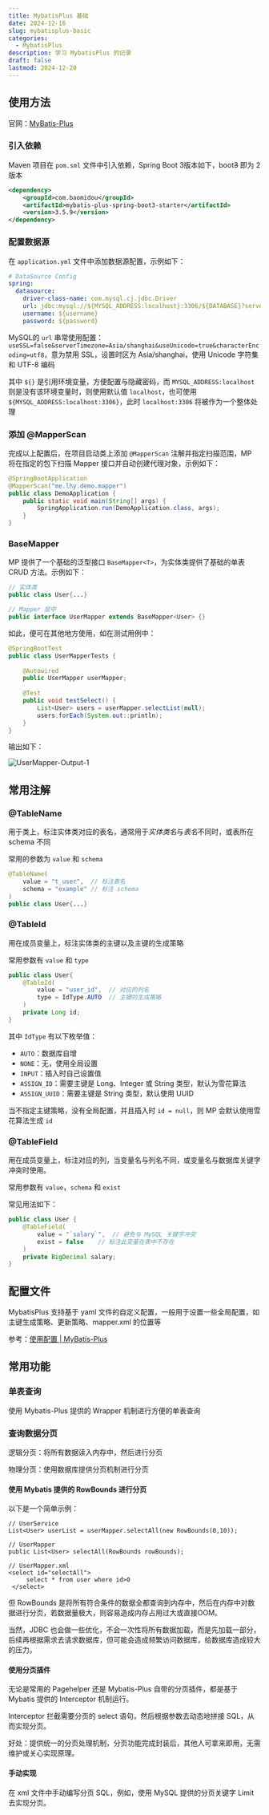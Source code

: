 ```yaml
---
title: MybatisPlus 基础
date: 2024-12-16
slug: mybatisplus-basic
categories:
  - MybatisPlus
description: 学习 MybatisPlus 的记录
draft: false
lastmod: 2024-12-20
---
```

## 使用方法

官网：[MyBatis-Plus](https://baomidou.com/)

### 引入依赖

Maven 项目在 `pom.sml` 文件中引入依赖，Spring Boot 3版本如下，boot~~3~~ 即为 2 版本

```xml
<dependency>
    <groupId>com.baomidou</groupId>
    <artifactId>mybatis-plus-spring-boot3-starter</artifactId>
    <version>3.5.9</version>
</dependency>
```
### 配置数据源

在 `application.yml` 文件中添加数据源配置，示例如下：

```yaml
# DataSource Config
spring:
  datasource:
    driver-class-name: com.mysql.cj.jdbc.Driver
    url: jdbc:mysql://${MYSQL_ADDRESS:localhost}:3306/${DATABASE}?serverTimezone=Asia/Shanghai
    username: ${username}
    password: ${password}
```

MySQL的 `url` 串常使用配置：`useSSL=false&serverTimezone=Asia/shanghai&useUnicode=true&characterEncoding=utf8`，意为禁用 SSL，设置时区为 Asia/shanghai，使用 Unicode 字符集和 UTF-8 编码

其中 `${}` 是引用环境变量，方便配置与隐藏密码，而 `MYSQL_ADDRESS:localhost` 则是没有该环境变量时，则使用默认值 `localhost`，也可使用 `${MYSQL_ADDRESS:localhost:3306}`，此时 `localhost:3306` 将被作为一个整体处理

### 添加 @MapperScan

完成以上配置后，在项目启动类上添加 `@MapperScan` 注解并指定扫描范围，MP 将在指定的包下扫描 Mapper 接口并自动创建代理对象，示例如下：

```Java
@SpringBootApplication  
@MapperScan("me.lhy.demo.mapper")
public class DemoApplication {
    public static void main(String[] args) {
        SpringApplication.run(DemoApplication.class, args);  
    }
}
```

### BaseMapper

MP 提供了一个基础的泛型接口 `BaseMapper<T>`，为实体类提供了基础的单表 CRUD 方法。示例如下：

```Java
// 实体类
public class User{...}

// Mapper 层中
public interface UserMapper extends BaseMapper<User> {}
```

如此，便可在其他地方使用，如在测试用例中：

```Java
@SpringBootTest  
public class UserMapperTests {  
  
    @Autowired  
    public UserMapper userMapper;  
  
    @Test  
    public void testSelect() {  
        List<User> users = userMapper.selectList(null);  
        users.forEach(System.out::println);  
    }
}
```

输出如下：

![UserMapper-Output-1](UserMapper-Output-1.png)

## 常用注解

### @TableName

用于类上，标注实体类对应的表名，通常用于*实体类名*与*表名*不同时，或表所在 schema 不同

常用的参数为 `value` 和 `schema`

```java
@TableName(
	value = "t_user",  // 标注表名
	schema = "example" // 标注 schema
)
public class User{...}
```
### @TableId

用在成员变量上，标注实体类的主键以及主键的生成策略

常用参数有 `value` 和 `type`

```Java
public class User{
	@TableId(  
        value = "user_id",  // 对应的列名
        type = IdType.AUTO  // 主键的生成策略
	)
	private Long id;
}
```

其中 `IdType` 有以下枚举值：
- `AUTO`：数据库自增
- `NONE`：无，使用全局设置
- `INPUT`：插入时自己设置值
- `ASSIGN_ID`：需要主键是 Long、Integer 或 String 类型，默认为雪花算法
- `ASSIGN_UUID`：需要主键是 String 类型，默认使用 UUID

当不指定主键策略，没有全局配置，并且插入时 `id = null`，则 MP 会默认使用雪花算法生成 `id`
### @TableField

用在成员变量上，标注对应的列，当变量名与列名不同，或变量名与数据库关键字冲突时使用。

常用参数有 `value`，`schema` 和 `exist`

常见用法如下：

```Java
public class User {
	@TableField(  
	    value = "`salary`",  // 避免与 MySQL 关键字冲突
	    exist = false    // 标注此变量在表中不存在
	)
	private BigDecimal salary;
}
```

## 配置文件

MybatisPlus 支持基于 yaml 文件的自定义配置，一般用于设置一些全局配置，如主键生成策略、更新策略、mapper.xml 的位置等

参考：[使用配置 | MyBatis-Plus](https://baomidou.com/reference/)

## 常用功能

### 单表查询

使用 Mybatis-Plus 提供的 Wrapper 机制进行方便的单表查询

### 查询数据分页

逻辑分页：将所有数据读入内存中，然后进行分页

物理分页：使用数据库提供分页机制进行分页

#### 使用 Mybatis 提供的 RowBounds 进行分页

以下是一个简单示例：

```
// UserService
List<User> userList = userMapper.selectAll(new RowBounds(0,10));

// UserMapper
public List<User> selectAll(RowBounds rowBounds);

// UserMapper.xml
<select id="selectAll">
     select * from user where id>0
 </select>
```

但 RowBounds 是将所有符合条件的数据全都查询到内存中，然后在内存中对数据进行分页，若数据量极大，则容易造成内存占用过大或直接OOM。

当然，JDBC 也会做一些优化，不会一次性将所有数据加载，而是先加载一部分，后续再根据需求去请求数据库，但可能会造成频繁访问数据库，给数据库造成较大的压力。

#### 使用分页插件

无论是常用的 Pagehelper 还是 Mybatis-Plus 自带的分页插件，都是基于 Mybatis 提供的 Interceptor 机制运行。

Interceptor 拦截需要分页的 select 语句，然后根据参数去动态地拼接 SQL，从而实现分页。

好处：提供统一的分页处理机制，分页功能完成封装后，其他人可拿来即用，无需维护或关心实现原理。

#### 手动实现

在 xml 文件中手动编写分页 SQL，例如，使用 MySQL 提供的分页关键字 Limit 去实现分页。

